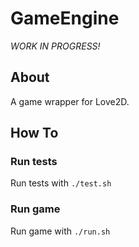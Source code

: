 GameEngine
===========
*WORK IN PROGRESS!*


About
-----
A game wrapper for Love2D.


How To
-------

### Run tests

Run tests with `./test.sh`

### Run game

Run game with `./run.sh`

